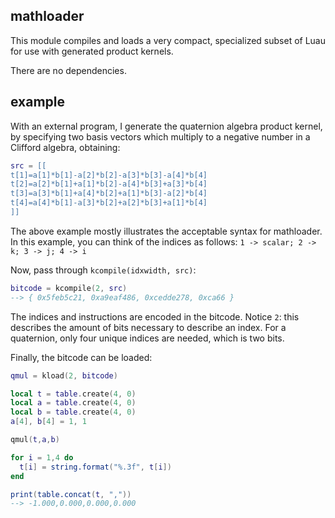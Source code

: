 ## mathloader

This module compiles and loads a very compact, specialized subset of Luau for use with generated product kernels.

There are no dependencies.

## example

With an external program, I generate the quaternion algebra
product kernel, by specifying two basis vectors which multiply to
a negative number in a Clifford algebra, obtaining:

```lua
src = [[
t[1]=a[1]*b[1]-a[2]*b[2]-a[3]*b[3]-a[4]*b[4]
t[2]=a[2]*b[1]+a[1]*b[2]-a[4]*b[3]+a[3]*b[4]
t[3]=a[3]*b[1]+a[4]*b[2]+a[1]*b[3]-a[2]*b[4]
t[4]=a[4]*b[1]-a[3]*b[2]+a[2]*b[3]+a[1]*b[4]
]]
```

The above example mostly illustrates the acceptable syntax for mathloader.
In this example, you can think of the indices as follows: `1 -> scalar; 2 -> k; 3 -> j; 4 -> i`

Now, pass through `kcompile(idxwidth, src)`:

```lua
bitcode = kcompile(2, src)
--> { 0x5feb5c21, 0xa9eaf486, 0xcedde278, 0xca66 }
```

The indices and instructions are encoded in the bitcode.
Notice `2`: this describes the amount of bits necessary to describe an index.
For a quaternion, only four unique indices are needed, which is two bits.

Finally, the bitcode can be loaded:

```lua
qmul = kload(2, bitcode)

local t = table.create(4, 0)
local a = table.create(4, 0)
local b = table.create(4, 0)
a[4], b[4] = 1, 1

qmul(t,a,b)

for i = 1,4 do
  t[i] = string.format("%.3f", t[i])
end

print(table.concat(t, ","))
--> -1.000,0.000,0.000,0.000
```